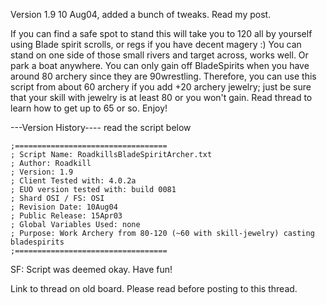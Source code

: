 Version 1.9 10 Aug04, added a bunch of tweaks. Read my post.

If you can find a safe spot to stand this will take you to 120 all by yourself using Blade spirit scrolls, or regs if you have decent magery :) You can stand on one side of those small rivers and target across, works well. Or park a boat anywhere.
You can only gain off BladeSpirits when you have around 80 archery since they are 90wrestling. Therefore, you can use this script from about 60 archery if you add +20 archery jewelry; just be sure that your skill with jewelry is at least 80 or you won't gain. Read thread to learn how to get up to 65 or so.
Enjoy!

---Version History----
read the script below
```
;==================================
; Script Name: RoadkillsBladeSpiritArcher.txt
; Author: Roadkill
; Version: 1.9
; Client Tested with: 4.0.2a
; EUO version tested with: build 0081
; Shard OSI / FS: OSI
; Revision Date: 10Aug04
; Public Release: 15Apr03
; Global Variables Used: none
; Purpose: Work Archery from 80-120 (~60 with skill-jewelry) casting bladespirits
;==================================
```

SF: Script was deemed okay. Have fun!

Link to thread on old board. Please read before posting to this thread.